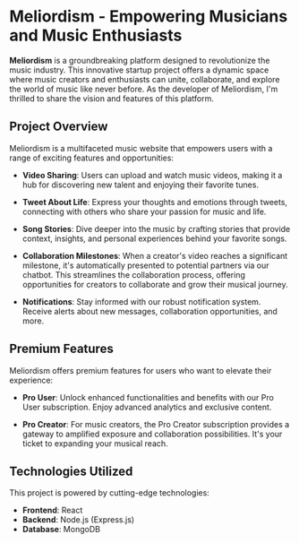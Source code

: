 # Meliordism - Empowering Musicians and Music Enthusiasts

**Meliordism** is a groundbreaking platform designed to revolutionize the music industry. This innovative startup project offers a dynamic space where music creators and enthusiasts can unite, collaborate, and explore the world of music like never before. As the developer of Meliordism, I'm thrilled to share the vision and features of this platform.

## Project Overview

Meliordism is a multifaceted music website that empowers users with a range of exciting features and opportunities:

- **Video Sharing**: Users can upload and watch music videos, making it a hub for discovering new talent and enjoying their favorite tunes.

- **Tweet About Life**: Express your thoughts and emotions through tweets, connecting with others who share your passion for music and life.

- **Song Stories**: Dive deeper into the music by crafting stories that provide context, insights, and personal experiences behind your favorite songs.

- **Collaboration Milestones**: When a creator's video reaches a significant milestone, it's automatically presented to potential partners via our chatbot. This streamlines the collaboration process, offering opportunities for creators to collaborate and grow their musical journey.

- **Notifications**: Stay informed with our robust notification system. Receive alerts about new messages, collaboration opportunities, and more.

## Premium Features

Meliordism offers premium features for users who want to elevate their experience:

- **Pro User**: Unlock enhanced functionalities and benefits with our Pro User subscription. Enjoy advanced analytics and exclusive content.

- **Pro Creator**: For music creators, the Pro Creator subscription provides a gateway to amplified exposure and collaboration possibilities. It's your ticket to expanding your musical reach.

## Technologies Utilized

This project is powered by cutting-edge technologies:

- **Frontend**: React
- **Backend**: Node.js (Express.js)
- **Database**: MongoDB
